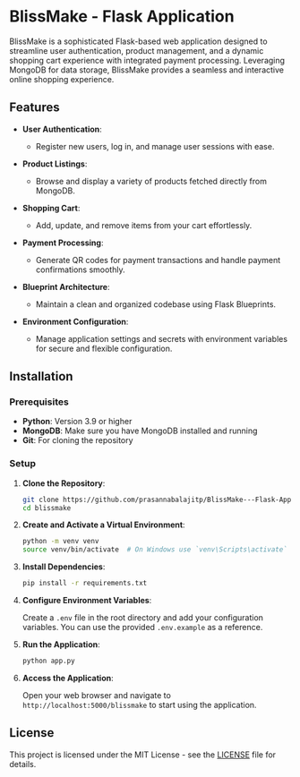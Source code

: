 # BlissMake - Flask Application

BlissMake is a sophisticated Flask-based web application designed to streamline user authentication, product management, and a dynamic shopping cart experience with integrated payment processing. Leveraging MongoDB for data storage, BlissMake provides a seamless and interactive online shopping experience.

## Features

- **User Authentication**: 
  - Register new users, log in, and manage user sessions with ease.
  
- **Product Listings**: 
  - Browse and display a variety of products fetched directly from MongoDB.
  
- **Shopping Cart**: 
  - Add, update, and remove items from your cart effortlessly.
  
- **Payment Processing**: 
  - Generate QR codes for payment transactions and handle payment confirmations smoothly.
  
- **Blueprint Architecture**: 
  - Maintain a clean and organized codebase using Flask Blueprints.
  
- **Environment Configuration**: 
  - Manage application settings and secrets with environment variables for secure and flexible configuration.

## Installation

### Prerequisites

- **Python**: Version 3.9 or higher
- **MongoDB**: Make sure you have MongoDB installed and running
- **Git**: For cloning the repository

### Setup

1. **Clone the Repository**:

    ```bash
    git clone https://github.com/prasannabalajitp/BlissMake---Flask-Application.git
    cd blissmake
    ```

2. **Create and Activate a Virtual Environment**:

    ```bash
    python -m venv venv
    source venv/bin/activate  # On Windows use `venv\Scripts\activate`
    ```

3. **Install Dependencies**:

    ```bash
    pip install -r requirements.txt
    ```

4. **Configure Environment Variables**:

    Create a `.env` file in the root directory and add your configuration variables. You can use the provided `.env.example` as a reference.

5. **Run the Application**:

    ```bash
    python app.py
    ```

6. **Access the Application**:

    Open your web browser and navigate to `http://localhost:5000/blissmake` to start using the application.

## License

This project is licensed under the MIT License - see the [LICENSE](LICENSE) file for details.